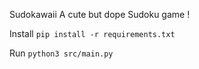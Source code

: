 Sudokawaii
A cute but dope Sudoku game !

Install
`pip install -r requirements.txt`

Run
`python3 src/main.py`